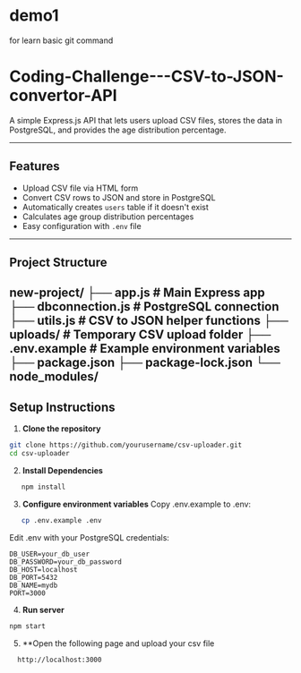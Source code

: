 # demo1
for learn basic git command
# Coding-Challenge---CSV-to-JSON-convertor-API

A simple Express.js API that lets users upload CSV files, stores the data in PostgreSQL, and provides the age distribution percentage.

---

## Features

- Upload CSV file via HTML form
- Convert CSV rows to JSON and store in PostgreSQL
- Automatically creates `users` table if it doesn't exist
- Calculates age group distribution percentages
- Easy configuration with `.env` file

---

## Project Structure
new-project/
├── app.js # Main Express app
├── dbconnection.js # PostgreSQL connection
├── utils.js # CSV to JSON helper functions
├── uploads/ # Temporary CSV upload folder
├── .env.example # Example environment variables
├── package.json
├── package-lock.json
└── node_modules/
---

## Setup Instructions

1. **Clone the repository**

```bash
git clone https://github.com/yourusername/csv-uploader.git
cd csv-uploader
```
2. **Install Dependencies**
   
```bash
   npm install
```
  
3. **Configure environment variables**
   Copy .env.example to .env:
```bash
   cp .env.example .env
```

  Edit .env with your PostgreSQL credentials:
  
    DB_USER=your_db_user
    DB_PASSWORD=your_db_password
    DB_HOST=localhost
    DB_PORT=5432
    DB_NAME=mydb
    PORT=3000
    
4. **Run server**
```bash
npm start
```
5. **Open the following page and upload your csv file
```bash
  http://localhost:3000
```
